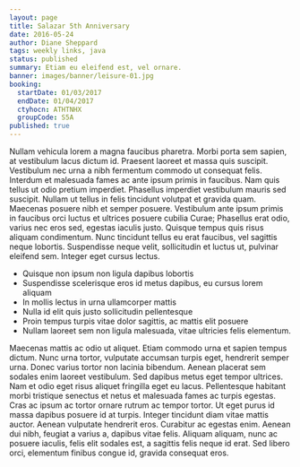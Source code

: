 ```yaml
---
layout: page
title: Salazar 5th Anniversary
date: 2016-05-24
author: Diane Sheppard
tags: weekly links, java
status: published
summary: Etiam eu eleifend est, vel ornare.
banner: images/banner/leisure-01.jpg
booking:
  startDate: 01/03/2017
  endDate: 01/04/2017
  ctyhocn: ATHTNHX
  groupCode: S5A
published: true
---
```

Nullam vehicula lorem a magna faucibus pharetra. Morbi porta sem sapien, at vestibulum lacus dictum id. Praesent laoreet et massa quis suscipit. Vestibulum nec urna a nibh fermentum commodo ut consequat felis. Interdum et malesuada fames ac ante ipsum primis in faucibus. Nam quis tellus ut odio pretium imperdiet. Phasellus imperdiet vestibulum mauris sed suscipit. Nullam ut tellus in felis tincidunt volutpat et gravida quam.
Maecenas posuere nibh et semper posuere. Vestibulum ante ipsum primis in faucibus orci luctus et ultrices posuere cubilia Curae; Phasellus erat odio, varius nec eros sed, egestas iaculis justo. Quisque tempus quis risus aliquam condimentum. Nunc tincidunt tellus eu erat faucibus, vel sagittis neque lobortis. Suspendisse neque velit, sollicitudin et luctus ut, pulvinar eleifend sem. Integer eget cursus lectus.

* Quisque non ipsum non ligula dapibus lobortis
* Suspendisse scelerisque eros id metus dapibus, eu cursus lorem aliquam
* In mollis lectus in urna ullamcorper mattis
* Nulla id elit quis justo sollicitudin pellentesque
* Proin tempus turpis vitae dolor sagittis, ac mattis elit posuere
* Nullam laoreet sem non ligula malesuada, vitae ultricies felis elementum.

Maecenas mattis ac odio ut aliquet. Etiam commodo urna et sapien tempus dictum. Nunc urna tortor, vulputate accumsan turpis eget, hendrerit semper urna. Donec varius tortor non lacinia bibendum. Aenean placerat sem sodales enim laoreet vestibulum. Sed dapibus metus eget tempor ultrices. Nam et odio eget risus aliquet fringilla eget eu lacus. Pellentesque habitant morbi tristique senectus et netus et malesuada fames ac turpis egestas. Cras ac ipsum ac tortor ornare rutrum ac tempor tortor. Ut eget purus id massa dapibus posuere id at turpis. Integer tincidunt diam vitae mattis auctor. Aenean vulputate hendrerit eros. Curabitur ac egestas enim. Aenean dui nibh, feugiat a varius a, dapibus vitae felis. Aliquam aliquam, nunc ac posuere iaculis, felis elit sodales est, a sagittis felis neque id erat. Sed libero orci, elementum finibus congue id, gravida consequat eros.
